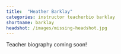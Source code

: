 ```yaml
---
title:  "Heather Barklay"
categories: instructor teacherbio barklay
shortname: barklay
headshot: /images/missing-headshot.jpg
---
```

Teacher biography coming soon!
